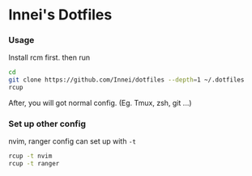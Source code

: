 # Innei's Dotfiles

### Usage

Install rcm first. then run 

```bash
cd
git clone https://github.com/Innei/dotfiles --depth=1 ~/.dotfiles
rcup
```

After, you will got normal config. (Eg. Tmux, zsh, git ...)

### Set up other config

nvim, ranger config can set up with `-t`

```sh
rcup -t nvim
rcup -t ranger
```

